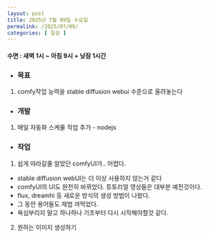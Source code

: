 ```yaml
---
layout: post
title: 2025년 7월 09일 수요일
permalink: /2025/07/09/
categories: [ 일상 ]
---
```

#### 수면 : 새벽 1시 ~ 아침 9시 + 낮잠 1시간
* ### 목표
1. comfy작업 능력을 stable diffusion webui 수준으로 올려놓는다

* ### 개발
1. 매일 자동화 스케쥴 작업 추가 - nodejs

* ### 작업
1. 쉽게 따라갈줄 알았던 comfyUI가.. 어렵다. 
- stable diffusion webUI는 더 이상 사용하지 않는거 같다
- comfyUI의 UI도 완전히 바뀌었다. 튜토리얼 영상들은 대부분 예전것이다.
- flux, dreamhi 등 새로운 방식의 생성 방법이 나왔다.
- 그 동안 용어들도 제법 까먹었다.
- 욕심부리지 말고 하나하나 기초부터 다시 시작해야할것 같다.

2. 원하는 이미지 생성하기